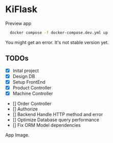 # KiFlask

Preview app
```bash
  docker compose -f docker-compose.dev.yml up
```
You might get an error. It's not stable version yet.

## TODOs

 - [x] Inital project
 - [x] Design DB
 - [x] Setup FrontEnd
 - [x] Product Controller
 - [x] Machine Controller
 - [] Order Controller
 - [] Authorize
 - [] Backend Handle HTTP method and error
 - [] Optimize Database query performance
 - [] Fix ORM Model dependencies

App Image.



